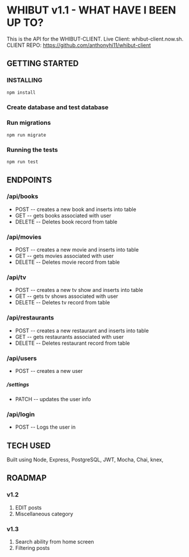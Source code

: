 # WHIBUT v1.1 - WHAT HAVE I BEEN UP TO?

This is the API for the WHIBUT-CLIENT. 
Live Client: whibut-client.now.sh.
CLIENT REPO: https://github.com/anthonyhi11/whibut-client

## GETTING STARTED

### INSTALLING
`npm install`

### Create database and test database

### Run migrations

`npm run migrate`

### Running the tests
`npm run test`


## ENDPOINTS

### /api/books 
- POST -- creates a new book and inserts into table
- GET -- gets books associated with user
- DELETE -- Deletes book record from table

### /api/movies
- POST -- creates a new movie and inserts into table
- GET -- gets movies associated with user
- DELETE -- Deletes movie record from table

### /api/tv
- POST -- creates a new tv show and inserts into table
- GET -- gets tv shows associated with user
- DELETE -- Deletes tv record from table

### /api/restaurants
- POST -- creates a new restaurant and inserts into table
- GET -- gets restaurants associated with user
- DELETE -- Deletes restaurant record from table

### /api/users
- POST -- creates a new user

##### /settings
- PATCH -- updates the user info

### /api/login
- POST -- Logs the user in

## TECH USED

Built using Node, Express, PostgreSQL, JWT, Mocha, Chai, knex, 

## ROADMAP

### v1.2

1. EDIT posts
2. Miscellaneous category

### v1.3

1. Search ability from home screen
2. Filtering posts

